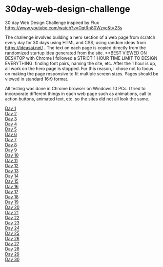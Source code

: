 # 30day-web-design-challenge
30 day Web Design Challenge inspired by Flux 
https://www.youtube.com/watch?v=OqtRn80Wzyc&t=23s

The challenge involves building a hero section of a web page from scratch every day for 30 days using HTML and CSS,
using random ideas from https://ideasai.net/ . The text on each page is copied directly from the randomized startup idea generated from the site.
**BEST VIEWED ON DESKTOP with Chrome
I followed a STRICT 1 HOUR TIME LIMIT TO DESIGN EVERYTHING: finding font pairs, naming the site, etc. After the 1 hour is up, all work on the hero page is stopped.
For this reason, I chose not to focus on making the page responsive to fit multiple screen sizes. Pages should be viewed in standard 16:9 format.

All testing was done in Chrome browser on Windows 10 PCs. I tried to incorporate different things in each web page such as animations, call to action buttons, animated text, etc. so the sites did not all look the same.

<a href="https://jeremiahdmoore.github.io/30day-web-design-challenge/day1/hero.html"> Day 1 </a><br>
<a href="https://jeremiahdmoore.github.io/30day-web-design-challenge/day2/hero.html"> Day 2 </a><br>
<a href="https://jeremiahdmoore.github.io/30day-web-design-challenge/day3/hero.html"> Day 3 </a><br>
<a href="https://jeremiahdmoore.github.io/30day-web-design-challenge/day4/hero.html"> Day 4 </a><br>
<a href="https://jeremiahdmoore.github.io/30day-web-design-challenge/day5/hero.html"> Day 5 </a><br>
<a href="https://jeremiahdmoore.github.io/30day-web-design-challenge/day6/hero.html"> Day 6 </a><br>
<a href="https://jeremiahdmoore.github.io/30day-web-design-challenge/day7/hero.html"> Day 7 </a><br>
<a href="https://jeremiahdmoore.github.io/30day-web-design-challenge/day8/hero.html"> Day 8 </a><br>
<a href="https://jeremiahdmoore.github.io/30day-web-design-challenge/day9/hero.html"> Day 9 </a><br>
<a href="https://jeremiahdmoore.github.io/30day-web-design-challenge/day10/hero.html"> Day 10 </a><br>
<a href="https://jeremiahdmoore.github.io/30day-web-design-challenge/day11/hero.html"> Day 11 </a><br>
<a href="https://jeremiahdmoore.github.io/30day-web-design-challenge/day12/hero.html"> Day 12 </a><br>
<a href="https://jeremiahdmoore.github.io/30day-web-design-challenge/day13/hero.html"> Day 13 </a><br>
<a href="https://jeremiahdmoore.github.io/30day-web-design-challenge/day14/hero.html"> Day 14 </a><br>
<a href="https://jeremiahdmoore.github.io/30day-web-design-challenge/day15/hero.html"> Day 15 </a><br>
<a href="https://jeremiahdmoore.github.io/30day-web-design-challenge/day16/hero.html"> Day 16</a><br>
<a href="https://jeremiahdmoore.github.io/30day-web-design-challenge/day17/hero.html"> Day 17</a><br>
<a href="https://jeremiahdmoore.github.io/30day-web-design-challenge/day18/hero.html"> Day 18</a><br>
<a href="https://jeremiahdmoore.github.io/30day-web-design-challenge/day19/hero.html"> Day 19 </a><br>
<a href="https://jeremiahdmoore.github.io/30day-web-design-challenge/day20/hero.html"> Day 20 </a><br>
<a href="https://jeremiahdmoore.github.io/30day-web-design-challenge/day21/hero.html"> Day 21</a><br>
<a href="https://jeremiahdmoore.github.io/30day-web-design-challenge/day22/hero.html"> Day 22 </a><br>
<a href="https://jeremiahdmoore.github.io/30day-web-design-challenge/day23/hero.html"> Day 23 </a><br>
<a href="https://jeremiahdmoore.github.io/30day-web-design-challenge/day24/hero.html"> Day 24 </a><br>
<a href="https://jeremiahdmoore.github.io/30day-web-design-challenge/day25/hero.html"> Day 25 </a><br>
<a href="https://jeremiahdmoore.github.io/30day-web-design-challenge/day26/hero.html"> Day 26 </a><br>
<a href="https://jeremiahdmoore.github.io/30day-web-design-challenge/day27/hero.html"> Day 27 </a><br>
<a href="https://jeremiahdmoore.github.io/30day-web-design-challenge/day28/hero.html"> Day 28</a><br>
<a href="https://jeremiahdmoore.github.io/30day-web-design-challenge/day29/hero.html"> Day 29</a><br>
<a href="https://jeremiahdmoore.github.io/30day-web-design-challenge/day30/hero.html"> Day 30 </a><br>





